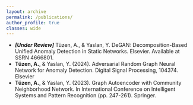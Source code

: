 ```yaml
---
layout: archive
permalink: /publications/
author_profile: true
classes: wide
---
```


* ***[Under Review]*** Tüzen, A., & Yaslan, Y. DeGAN: Decomposition-Based Unified Anomaly Detection in Static Networks. Elsevier. Available at SSRN 4666801. 
* **Tüzen, A.**, & Yaslan, Y. (2024). Adversarial Random Graph Neural Network for Anomaly Detection. Digital Signal Processing, 104374. Elsevier 
* **Tüzen, A.**, & Yaslan, Y. (2023). Graph Autoencoder with Community Neighborhood Network. In International Conference on Intelligent Systems and Pattern Recognition (pp. 247-261). Springer. 